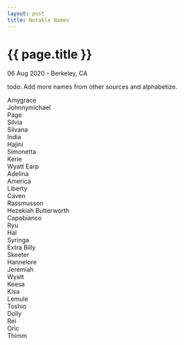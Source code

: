 ```yaml
---
layout: post
title: Notable Names
---
```


{{ page.title }}
================

<p class="meta">06 Aug 2020 - Berkeley, CA</p>

todo: Add more names from other sources and alphabetize.

Amygrace  
Johnnymichael  
Page  
Silvia  
Silvana  
India  
Hajini  
Simonetta  
Kerie  
Wyatt Earp  
Adelina  
America  
Liberty  
Caven  
Rassmusson  
Hezekiah Butterworth  
Capobianco  
Ryu  
Hal  
Syringa  
Extra Billy  
Skeeter  
Hannelore  
Jeremiah  
Wyatt  
Keesa  
Kisa  
Lemule  
Toshio  
Dolly  
Rei  
Oric  
Thimm  